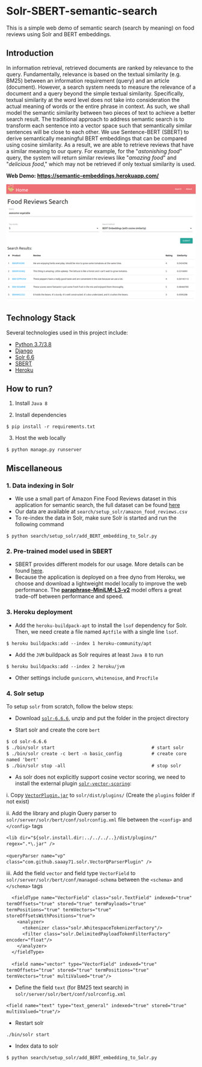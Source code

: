 # Solr-SBERT-semantic-search
This is a simple web demo of semantic search (search by meaning) on food reviews using Solr and BERT embeddings.

## Introduction
In information retrieval, retrieved documents are ranked by relevance to the query.
Fundamentally, relevance is based on the textual similarity (e.g. BM25) between an information requirement (query) and an article (document).
However, a search system needs to measure the relevance of a document and a query beyond the simple textual similarity.
Specifically, textual similarity at the word level does not take into consideration the actual meaning of words or the entire phrase in context.
As such, we shall model the semantic similarity between two pieces of text to achieve a better search result.
The traditional approach to address semantic search is to transform each sentence into a vector space such that
semantically similar sentences will be close to each other. We use Sentence-BERT (SBERT)
to derive semantically meaningful BERT embeddings that can be compared using cosine similarity.
As a result, we are able to retrieve reviews that have a similar meaning to our query. 
For example, for the "*astonishing food*" query, the system will return similar reviews like "*amazing food*" and "*delicious food*," 
which may not be retrieved if only textual similarity is used.

**Web Demo: https://semantic-embeddings.herokuapp.com/**

<p align="center">
  <img src="./demo.png" alt="Web Demo" />
</p>

## Technology Stack
Several technologies used in this project include:
* [Python 3.7/3.8](https://www.python.org/)
* [Django](https://www.djangoproject.com/)
* [Solr 6.6](https://solr.apache.org/guide/6_6/) 
* [SBERT](https://github.com/UKPLab/sentence-transformers)
* [Heroku](https://www.heroku.com/)

## How to run?
1. Install `Java 8`

2. Install dependencies
```
$ pip install -r requirements.txt
```

3. Host the web locally
```
$ python manage.py runserver
```

## Miscellaneous
### 1. Data indexing in Solr
* We use a small part of Amazon Fine Food Reviews dataset in this application for semantic search, the full dataset can be found [here](https://www.kaggle.com/snap/amazon-fine-food-reviews)
* Our data are available at `search/setup_solr/amazon_food_reviews.csv`
* To re-index the data in Solr, make sure Solr is started and run the following command
```
$ python search/setup_solr/add_BERT_embedding_to_Solr.py
```

### 2. Pre-trained model used in SBERT
* SBERT provides different models for our usage. More details can be found [here](https://www.sbert.net/docs/pretrained_models.html).
* Because the application is deployed on a free dyno from Heroku, we choose and download a lightweight model locally to improve the web performance. 
The [**paraphrase-MiniLM-L3-v2**](search/setup_solr/paraphrase-MiniLM-L3-v2/) model offers a great trade-off between performance and speed. 

### 3. Heroku deployment
* Add the `heroku-buildpack-apt` to install the `lsof` dependency for Solr. Then, we need create a file named `Aptfile` with a single line `lsof`.
```
$ heroku buildpacks:add --index 1 heroku-community/apt
```
* Add the `JVM` buildpack as Solr requires at least `Java 8` to run
```
$ heroku buildpacks:add --index 2 heroku/jvm
```
* Other settings include `gunicorn`, `whitenoise`, and `Procfile`

### 4. Solr setup
To setup `solr` from scratch, follow the below steps:

* Download [`solr-6.6.6`](https://archive.apache.org/dist/lucene/solr/6.6.6/), unzip 
and put the folder in the project directory

* Start solr and create the core `bert`
```
$ cd solr-6.6.6
$ ./bin/solr start                                    # start solr
$ ./bin/solr create -c bert -n basic_config           # create core named 'bert'
$ ./bin/solr stop -all                                # stop solr
```

* As solr does not explicitly support cosine vector scoring, we need to install 
the external plugin [`solr-vector-scoring`](https://github.com/saaay71/solr-vector-scoring):

i. Copy [`VectorPlugin.jar`](https://github.com/saaay71/solr-vector-scoring/blob/master/VectorPlugin.jar)
to `solr/dist/plugins/` (Create the `plugins` folder if not exist)

ii. Add the library and plugin Query parser to `solr/server/solr/bert/conf/solrconfig.xml` 
file between the `<config>` and `</config>` tags
```
<lib dir="${solr.install.dir:../../../..}/dist/plugins/" regex=".*\.jar" />

<queryParser name="vp" class="com.github.saaay71.solr.VectorQParserPlugin" />
```

iii. Add the field `vector` and field type `VectorField` to 
`solr/server/solr/bert/conf/managed-schema` between the `<schema>` and `</schema>` tags
```
  <fieldType name="VectorField" class="solr.TextField" indexed="true" termOffsets="true" stored="true" termPayloads="true" termPositions="true" termVectors="true" storeOffsetsWithPositions="true">
    <analyzer>
      <tokenizer class="solr.WhitespaceTokenizerFactory"/>
      <filter class="solr.DelimitedPayloadTokenFilterFactory" encoder="float"/>
    </analyzer>
  </fieldType>

  <field name="vector" type="VectorField" indexed="true" termOffsets="true" stored="true" termPositions="true" termVectors="true" multiValued="true"/>
```

* Define the field `text` (for BM25 text search) in `solr/server/solr/bert/conf/solrconfig.xml`
```
<field name="text" type="text_general" indexed="true" stored="true" multiValued="true"/>
```

* Restart solr
```
./bin/solr start    
```

* Index data to solr
```
$ python search/setup_solr/add_BERT_embedding_to_Solr.py
```
